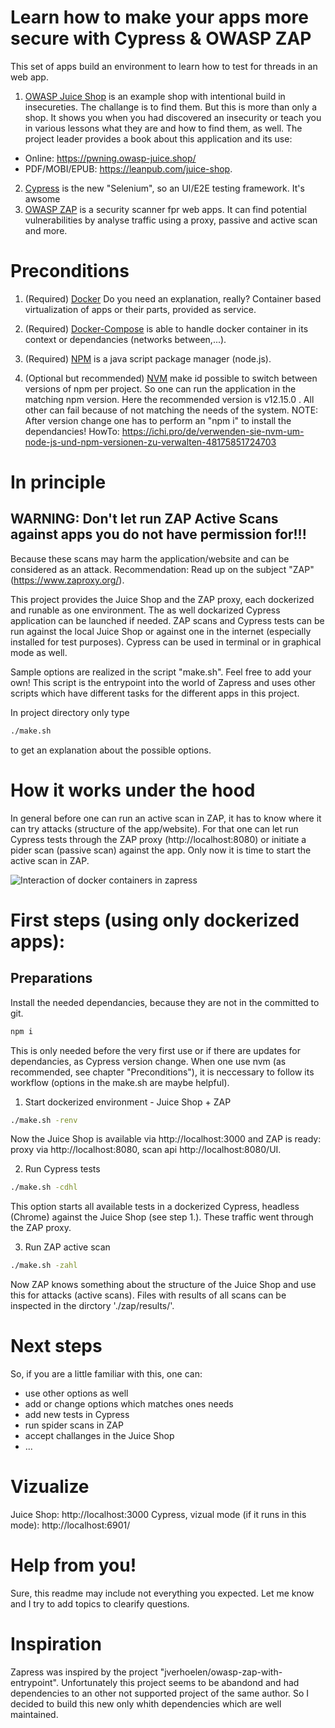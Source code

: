 # Learn how to make your apps more secure with Cypress & OWASP ZAP

 This set of apps build an environment to learn how to test for threads in an web app.

 1. [OWASP Juice Shop](https://owasp.org/www-project-juice-shop/) is an example shop
 with intentional build in insecureties. The challange is to find them.
 But this is more than only a shop. It shows you when you had discovered an insecurity
 or teach you in various lessons what they are and how to find them, as well. The
 project leader provides a book about this application and its use:
 - Online: https://pwning.owasp-juice.shop/
 - PDF/MOBI/EPUB: https://leanpub.com/juice-shop.
 2. [Cypress](https://www.cypress.io) is the new "Selenium", so an UI/E2E testing
 framework. It's awsome <find article linkto post here>
 3. [OWASP ZAP](https://www.zaproxy.org/) is a security scanner fpr web apps. It can
 find potential vulnerabilities by analyse traffic using a proxy, passive and active
 scan and more.

# Preconditions

 1. (Required) [Docker](https://github.com/docker/docker-install) Do you need an
 explanation, really? Container based virtualization of apps or their parts, provided as
 service.

 2. (Required) [Docker-Compose](https://github.com/docker/compose) is able to handle
 docker container in its context or dependancies (networks between,...).

 3. (Required) [NPM](https://github.com/npm/cli) is a java script package manager
 (node.js).

 4. (Optional but recommended) [NVM](https://github.com/nvm-sh/nvm) make id possible to
 switch between versions of npm per project. So one can run the application in the
 matching npm version.
 Here the recommended version is v12.15.0 . All other can fail because of not matching
 the needs of the system.
 NOTE: After version change one has to perform an "npm i" to install the dependancies!
 HowTo: https://ichi.pro/de/verwenden-sie-nvm-um-node-js-und-npm-versionen-zu-verwalten-48175851724703

# In principle

## WARNING: Don't let run ZAP Active Scans against apps you do not have permission for!!!
   Because these scans may harm the application/website and can be considered as an
   attack. Recommendation: Read up on the subject "ZAP" (https://www.zaproxy.org/).

 This project provides the Juice Shop and the ZAP proxy, each dockerized and runable as
 one environment. The as well dockarized Cypress application can be launched if needed.
 ZAP scans and Cypress tests can be run against the local Juice Shop or against one in
 the internet (especially installed for test purposes).
 Cypress can be used in terminal or in graphical mode as well.

 Sample options are realized in the script "make.sh". Feel free to add your own!
 This  script is the entrypoint into the world of Zapress and uses other scripts which
 have different tasks for the different apps in this project.

 In project directory only type

 ```bash
 ./make.sh
 ```

 to get an explanation about the possible options.

# How it works under the hood

 In general before one can run an active scan in ZAP, it has to know where it can try
 attacks (structure of the app/website). For that one can let run Cypress tests
 through the ZAP proxy (http://localhost:8080) or initiate a pider scan (passive scan)
 against the app.
 Only now it is time to start the active scan in ZAP.

 ![Interaction of docker containers in zapress](./zapressDocker.jpg?raw=true "Interaction of docker containers in zapress")

# First steps (using only dockerized apps):

## Preparations

Install the needed dependancies, because they are not in the committed to git.

 ```bash
 npm i
 ```

 This is only needed before the very first use or if there are updates for dependancies,
 as Cypress version change.
 When one use nvm (as recommended, see chapter "Preconditions"), it is neccessary to
 follow its workflow (options in the make.sh are maybe helpful).

 1. Start dockerized environment - Juice Shop + ZAP

 ```bash
 ./make.sh -renv
 ```

 Now the Juice Shop is available via http://localhost:3000 and
 ZAP is ready: proxy via http://localhost:8080, scan api http://localhost:8080/UI.

 2. Run Cypress tests

 ```bash
 ./make.sh -cdhl
 ```

 This option starts all available tests in a dockerized Cypress, headless (Chrome)
 against the Juice Shop (see step 1.). These traffic went through the ZAP proxy.

 3. Run ZAP active scan

 ```bash
 ./make.sh -zahl
 ```

Now ZAP knows something about the structure of the Juice Shop and use this for
attacks (active scans).
Files with results of all scans can be inspected in the dirctory './zap/results/'.

# Next steps

  So, if you are a little familiar with this, one can:
  - use other options as well
  - add or change options which matches ones needs
  - add new tests in Cypress
  - run spider scans in ZAP
  - accept challanges in the Juice Shop
  - ...

# Vizualize

 Juice Shop: http://localhost:3000
 Cypress, vizual mode (if it runs in this mode): http://localhost:6901/

# Help from you!

 Sure, this readme may include not everything you expected. Let me know and I try to
 add topics to clearify questions.


# Inspiration
 Zapress was inspired by the project "jverhoelen/owasp-zap-with-entrypoint".
 Unfortunately this project seems to be abandond and had dependencies to an other not
 supported project of the same author.
 So I decided to build this new only whith dependencies which are well maintained.
